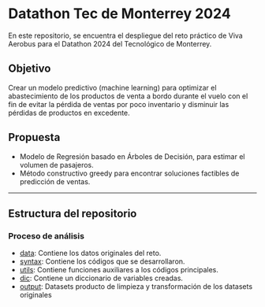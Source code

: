 # Datathon Tec de Monterrey 2024

En este repositorio, se encuentra el despliegue del reto práctico de Viva Aerobus para el Datathon 2024 del Tecnológico de Monterrey.

## Objetivo
Crear un modelo predictivo (machine learning) para optimizar el abastecimiento de los productos de venta a bordo durante el vuelo con el fin de evitar la pérdida de ventas por poco inventario y disminuir las pérdidas de productos en excedente.

## Propuesta

- Modelo de Regresión basado en Árboles de Decisión, para estimar el volumen de pasajeros.
- Método constructivo greedy para encontrar soluciones factibles de predicción de ventas.

----------------------------------------------------------------------------------------------
## Estructura del repositorio

### Proceso de análisis
- [data](https://github.com/semilun4/Datathon_MTY_2024/tree/main/data): Contiene los datos originales del reto.
- [syntax](https://github.com/semilun4/Datathon_MTY_2024/tree/main/syntax): Contiene los códigos que se desarrollaron.
- [utils](https://github.com/semilun4/Datathon_MTY_2024/tree/main/utils): Contiene funciones auxiliares a los códigos principales.
- [dic](https://github.com/semilun4/Datathon_MTY_2024/tree/main/utils): Contiene un diccionario de variables creadas.
- [output](https://github.com/semilun4/Datathon_MTY_2024/tree/main/utils): Datasets producto de limpieza y transformación de los datasets originales
